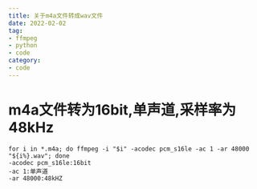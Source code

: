 ```yaml
---
title: 关于m4a文件转成wav文件
date: 2022-02-02
tag:
- ffmpeg
- python
- code
category:
- code
---
```

#
# m4a文件转为16bit,单声道,采样率为48kHz
```
for i in *.m4a; do ffmpeg -i "$i" -acodec pcm_s16le -ac 1 -ar 48000 "${i%}.wav"; done
-acodec pcm_s16le:16bit
-ac 1:单声道
-ar 48000:48kHZ
```

